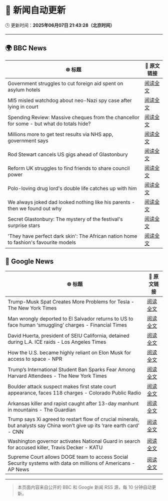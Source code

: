 # 🧠 新闻自动更新

🕒 更新时间：**2025年06月07日 21:43:28（北京时间）**

---

## 🌍 BBC News

| 🌐 标题 | 🔗 原文链接 |
|--------|-------------|
| Government struggles to cut foreign aid spent on asylum hotels | [阅读全文](https://www.bbc.com/news/articles/cgmjd8evd0go) |
| MI5 misled watchdog about neo-Nazi spy case after lying in court | [阅读全文](https://www.bbc.com/news/articles/c0572v3j7dvo) |
| Spending Review: Massive cheques from the chancellor for some - but what do totals hide? | [阅读全文](https://www.bbc.com/news/articles/cx2x1e441p2o) |
| Millions more to get test results via NHS app, government says | [阅读全文](https://www.bbc.com/news/articles/c4g6y48080zo) |
| Rod Stewart cancels US gigs ahead of Glastonbury | [阅读全文](https://www.bbc.com/news/articles/cx2j3ljw3ejo) |
| Reform UK struggles to find friends to share council power | [阅读全文](https://www.bbc.com/news/articles/c365y0190l7o) |
| Polo-loving drug lord's double life catches up with him | [阅读全文](https://www.bbc.com/news/articles/c14jpymxrkno) |
| We always joked dad looked nothing like his parents - then we found out why | [阅读全文](https://www.bbc.com/news/articles/c4gexw7l7rwo) |
| Secret Glastonbury: The mystery of the festival's surprise stars | [阅读全文](https://www.bbc.com/news/articles/cvg5zd3nkkwo) |
| 'They have perfect dark skin': The African nation home to fashion's favourite models | [阅读全文](https://www.bbc.com/news/articles/cre99ldr515o) |

## 📰 Google News

| 🌐 标题 | 🔗 原文链接 |
|--------|-------------|
| Trump-Musk Spat Creates More Problems for Tesla - The New York Times | [阅读全文](https://news.google.com/rss/articles/CBMiekFVX3lxTE56WHlCNEZ2UEw0R0RyZndjcEVyVUhEcGtuZVNURWpYMU1ILURYWXVqSU1Ud1RNVWd5NVZuQXBQdTRTdW5qd1ZVUFdfSzE0cXRiT0JBOFlwcmViWEZacUpSRGVlclVfWWVIZkFtY2V4UVBGd21OZjRCR0xR?oc=5) |
| Man wrongly deported to El Salvador returns to US to face human ‘smuggling’ charges - Financial Times | [阅读全文](https://news.google.com/rss/articles/CBMicEFVX3lxTE9hcHd5T0tnUXIxUlEwR3huQ0p2eGloUVFrdTlSUC1meHdHTTJsQmFVNWE2YmRmRXFKcDAyYTFNUEZrZ0c2aW9TdkhzYW10MlRVY1Q5SEpDZ2VhYmNtSHFTNG01cFNzdjFPX3BOWEZJNnA?oc=5) |
| David Huerta, president of SEIU California, detained during L.A. ICE raids - Los Angeles Times | [阅读全文](https://news.google.com/rss/articles/CBMiuAFBVV95cUxQeXh1N0dSMVI2NnluWmNuWEg1UmppbUpIdlFfeXZoeGtGR25OM0JVSi1RSndibjRnM1FENmtvV2xYRHBsbWYxdmdaa2trRXYzckJkNlktUUlBMnI0TGxFdGg2SUh5TDkzdndHYWNKQm9zT1R5WnktRU1XU3pNOXpubUJ4NklWaW5rdS13Ym9ua0U5VnBYRm9xRUhxREdtNVJoampGMDVUeWhhNlplWThVa1NRUW0ydGRY?oc=5) |
| How the U.S. became highly reliant on Elon Musk for access to space - NPR | [阅读全文](https://news.google.com/rss/articles/CBMihwFBVV95cUxOSDhMVTdBNUhXckpzbjNSakIzLVAzY1pvWUFUSkE4QXdjNHVqOFpMSF8tVXNZR0hLQUlvaDlYeUV2WU9oclc4bnJEcW9TRHFIRE5aTjFxYXI3eHRRLVV1ZVdKR0gxV2JOVDQ2WW40bzZIVUtKdUNfRkdxeVphZ1BnVUxXY2s3OW8?oc=5) |
| Trump’s International Student Ban Sparks Fear Among Harvard Attendees - The New York Times | [阅读全文](https://news.google.com/rss/articles/CBMiigFBVV95cUxQTFVhREg5bVhzRjF4cTJaS2t0X0RCRy1IdUJodVNWZFFwTGVlUFYwWXZnelJVcVJxNlZqMTAxcXRiSVFzTW9fcU9zaDdzNDFlbm5CcTBTcDJSU1Jld3RUeUpFNEJXb2dYUlRVNVlWaXIxWUxrWmFRQkZuVE4zRGR6ODBPaGNmTzRmWUE?oc=5) |
| Boulder attack suspect makes first state court appearance, faces 118 charges - Colorado Public Radio | [阅读全文](https://news.google.com/rss/articles/CBMidEFVX3lxTFA4WFN1dlkyb2ROdGk1MnJ3cndYcEF5a0xRdTk2dFI3TXk2N0xRbWt0X1lVa3lsQm90bTFNWHVzSm5RaDJZS1FmbDUxaUxvS3dMNDExWTh3OHY4RkFEMWk4endPQkNEZ1RxRzVJUGZjLS1YSlFm?oc=5) |
| Arkansas killer and rapist caught after 13-day manhunt in mountains - The Guardian | [阅读全文](https://news.google.com/rss/articles/CBMiiwFBVV95cUxPZlI4VDU2Rnc3V3hRbXpjelhZcmxiU0NOR2QxZWxZYTA2UFdwWHJ0OHI4dHA2S1lzOGY1b0hxX2dxcGtPZ3lBMGh4RXQ2WllGUkhxS2c5dGNIdmtsQk95MGliSUplclFsM1NnZ3RsX19BTjFlcU9lNGlZaFFSX3E2RkVTR0JLdzRHRmFn?oc=5) |
| Trump says Xi agreed to restart flow of crucial minerals, but analysts say China won’t give up its ‘rare earth card’ - CNN | [阅读全文](https://news.google.com/rss/articles/CBMiigFBVV95cUxPc2VuZUdaRjFxRFVpRGtjVnJGNXlaNDNvX2ZiTW9maXk4VGVfSTRsOWg1cU1iWFJBbnFPR05RTVdpM1JUS0tvZWd5Rno5RlZzNkJsdkt3bmh2dnNJWW5YTE5reWFRUjFjR3N6TkR4aENSbmlfZ29YVTR1RWpCdUpxZlg2YmduRlNacEHSAY8BQVVfeXFMTldGcHQxYk9FNW9oRGdaSktGUFM5UE5Wdm40ZDF6dmlvVWpxNXZsRUJOUDV4MlJIZXRCVERBTGpIWU9wZHdPMHBIc0w3TVhHWUFZN3liRmZ0VjloYXpIcFhSNGpGaHU5S0FzWUZoQWNOQnNadHlmOHRYcV9FOW5uXzdibGpnODhEUmx6WnFrQjQ?oc=5) |
| Washington governor activates National Guard in search for accused killer, Travis Decker - KATU | [阅读全文](https://news.google.com/rss/articles/CBMivgFBVV95cUxOSXE5TE53YlFYOTNGcHZ5MFFpVUtyV2R0aFd0Y3J0engwWVQ1TDBaTXlKSGZUWklHaWQ0dzdreHF6UUs2bXRaM2VsalRGWE9mOFQ4NEdwRDljTFBpWHhCMUYybjFqTEE4YXhBSUNsUGw2S3NmMXczSy1xUjU1dzF2X25uQWt4dDhRUFFZLVN1dGtZaVZVTXZqTDd1Z2dwakJmeExZWW16OHptMzdYVTMwVS1TeWhQdEZLV0RkZDF3?oc=5) |
| Supreme Court allows DOGE team to access Social Security systems with data on millions of Americans - AP News | [阅读全文](https://news.google.com/rss/articles/CBMinAFBVV95cUxOV1AxVW1jWWhkQ203ZmRJUHFnMVEyZzZEUlNSelFXc0RWNzRTUFA4ckRxaXlwQkt3M3E2azlvemJmdnplaklkSmFLTDM3NjRLeGJSZ3cwQm9oSW1NMGM3SF90dndaUTdUTlNoVjE4WnpoaWlpbnEzd01MZTFleWF3SlMycHRGdGl6R0hyd29MT1NfOEtsUDZqUWdiVzc?oc=5) |

---
> 本页面内容来自公开的 BBC 和 Google 新闻 RSS 源，每 10 分钟自动更新。